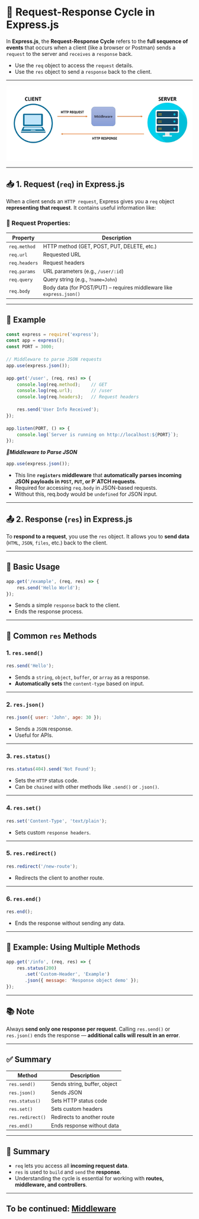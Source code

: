 # 🔄 Request-Response Cycle in Express.js

In **Express.js**, the **Request-Response Cycle** refers to the **full sequence of events** that occurs when a client (like a browser or Postman) sends a `request` to the server and `receives` a `response` back.
- Use the `req` object to access the `request` details.
- Use the `res` object to send a `response` back to the client.
---

![Request-Response Cycle in Express](./images//Request-Response%20Cycle%20in%20Express.png)

---

## 📥 1. Request (`req`) in Express.js

When a client sends an `HTTP request`, Express gives you a `req` object **representing that request**. It contains useful information like:

### 🔧 Request Properties:

| Property      | Description                                                          |
| ------------- | -------------------------------------------------------------------- |
| `req.method`  | HTTP method (GET, POST, PUT, DELETE, etc.)                           |
| `req.url`     | Requested URL                                                        |
| `req.headers` | Request headers                                                      |
| `req.params`  | URL parameters (e.g., `/user/:id`)                                   |
| `req.query`   | Query string (e.g., `?name=John`)                                    |
| `req.body`    | Body data (for POST/PUT) – requires middleware like `express.json()` |

---

## 🧪 Example

```js
const express = require('express');
const app = express();
const PORT = 3000;

// Middleware to parse JSON requests
app.use(express.json());

app.get('/user', (req, res) => {
    console.log(req.method);    // GET
    console.log(req.url);       // /user
    console.log(req.headers);   // Request headers

    res.send('User Info Received');
});

app.listen(PORT, () => {
    console.log(`Server is running on http://localhost:${PORT}`);
});

```
***🧩Middleware to Parse JSON***

```js
app.use(express.json());
```

  - This line **`registers` middleware** that **automatically parses incoming JSON payloads in `POST`, `PUT`, or P`ATCH requests**.
  - Required for accessing `req.body` in JSON-based requests.
  - Without this, req.body would be `undefined` for JSON input.

---


## 📤 2. Response (`res`) in Express.js

To **respond to a request**, you use the `res` object. It allows you to **send data** (`HTML`, `JSON`, `files`, etc.) back to the client.

---

## 🧾 Basic Usage

```js
app.get('/example', (req, res) => {
    res.send('Hello World');
});
```

- Sends a simple `response` back to the client.
- Ends the response process.

---

## 🧰 Common `res` Methods

### 1. `res.send()`

```js
res.send('Hello');
```

- Sends a `string`, `object`, `buffer`, or `array` as a response.
- **Automatically sets** the `content-type` based on input.

---

### 2. `res.json()`

```js
res.json({ user: 'John', age: 30 });
```

- Sends a `JSON` response.
- Useful for APIs.

---

### 3. `res.status()`

```js
res.status(404).send('Not Found');
```

- Sets the `HTTP` status code.
- Can be `chained` with other methods like `.send()` or `.json()`.

---

### 4. `res.set()`

```js
res.set('Content-Type', 'text/plain');
```

- Sets custom `response headers`.

---

### 5. `res.redirect()`

```js
res.redirect('/new-route');
```

- Redirects the client to another route.

---

### 6. `res.end()`

```js
res.end();
```

- Ends the response without sending any data.

---

## 🧪 Example: Using Multiple Methods

```js
app.get('/info', (req, res) => {
    res.status(200)
       .set('Custom-Header', 'Example')
       .json({ message: 'Response object demo' });
});
```

---

## 📚 Note

Always **send only one response per request**. Calling `res.send()` or `res.json()` ends the response — **additional calls will result in an error**.

---

## ✅ Summary

| Method           | Description                  |
| ---------------- | ---------------------------- |
| `res.send()`     | Sends string, buffer, object |
| `res.json()`     | Sends JSON                   |
| `res.status()`   | Sets HTTP status code        |
| `res.set()`      | Sets custom headers          |
| `res.redirect()` | Redirects to another route   |
| `res.end()`      | Ends response without data   |

---

## 🧭 Summary

- `req` lets you access all **incoming request data**.
- `res` is used to `build` and `send` the **response**.
- Understanding the cycle is essential for working with **routes, middleware, and controllers**.

---

## To be continued: [Middleware](Middleware.md)
